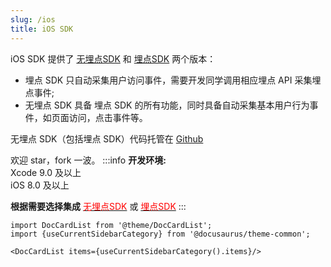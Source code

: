 ```yaml
---
slug: /ios
title: iOS SDK
---
```



iOS SDK 提供了 [无埋点SDK](/docs/ios/base#无埋点-sdk-集成) 和 [埋点SDK](/docs/ios/base#埋点-sdk-集成) 两个版本：
* 埋点 SDK 只自动采集用户访问事件，需要开发同学调用相应埋点 API 采集埋点事件;
* 无埋点 SDK 具备 埋点 SDK 的所有功能，同时具备自动采集基本用户行为事件，如页面访问，点击事件等。

无埋点 SDK（包括埋点 SDK）代码托管在 [Github](https://github.com/growingio/growingio-sdk-ios-autotracker)

欢迎 star，fork 一波。
:::info
**开发环境:** <br/>
Xcode 9.0 及以上  
iOS 8.0 及以上

**根据需要选择集成** [<font color='red'>无埋点SDK</font>](/docs/ios/base#无埋点-sdk-集成)  或 [<font color='red'>埋点SDK</font>](/docs/ios/base#埋点-sdk-集成)
:::


```mdx-code-block
import DocCardList from '@theme/DocCardList';
import {useCurrentSidebarCategory} from '@docusaurus/theme-common';

<DocCardList items={useCurrentSidebarCategory().items}/>
```
